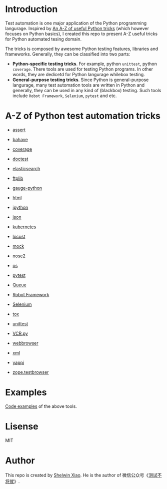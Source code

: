 # Introduction


Test automation is one major application of the Python programming langurage. Inspired by [An A-Z of useful Python tricks](https://www.freecodecamp.org/news/an-a-z-of-useful-python-tricks-b467524ee747/) (which however focuses on Python basics), I created this repo to present A-Z useful tricks for Python automated tesing domain.

The tricks is composed by awesome Python testing features, libraries and frameworks. Generally, they can be classified into two parts:

- **Python-specific testing tricks**. For example, python `unittest`, python `coverage`. There tools are used for testing Python programs. In other words, they are dedicetd for Python langurage whilebox testing.
- **General-purpose testing tricks**. Since Python is general-purpose langurage, many test automation tools are written in Python and generally, they can be used in any kind of (blackbox) testing. Such tools include `Robot Framework`, `Selenium`, `pytest` and etc.


# A-Z of Python test automation tricks

- [assert](https://www.programiz.com/python-programming/assert-statement)

- [bahave](https://behave.readthedocs.io/en/latest/)

- [coverage](https://coverage.readthedocs.io/)

- [doctest](https://docs.python.org/2/library/doctest.html)

- [elasticsearch](https://elasticsearch-py.readthedocs.io/)

- [ftplib](https://docs.python.org/3/library/ftplib.html)

- [gauge-python](https://github.com/getgauge/gauge-python)

- [html](https://docs.python.org/3/library/html.html)

- [ipython](https://ipython.org/)

- [json](https://docs.python.org/3/library/json.html)

- [kubernetes](https://github.com/kubernetes-client/python)

- [locust](https://locust.io/)

- [mock](https://docs.python.org/3/library/unittest.mock.html)

- [nose2](https://github.com/nose-devs/nose2)

- [os](https://docs.python.org/3/library/os.html)

- [pytest](https://docs.pytest.org/en/latest/)

- [Queue](https://docs.python.org/3/library/queue.html)

- [Robot Framework](https://robotframework.org/)

- [Selenium](https://selenium-python.readthedocs.io/)

- [tox](https://tox.readthedocs.io/)

- [unittest](https://docs.python.org/3/library/unittest.html)

- [VCR.py](https://github.com/kevin1024/vcrpy)

- [webbrowser](https://docs.python.org/2/library/webbrowser.html)

- [xml](https://docs.python.org/2/library/xml.etree.elementtree.html)

- [yappi](https://github.com/sumerc/yappi)

- [zope.testbrowser](https://pypi.org/project/zope.testbrowser/)

# Examples

[Code examples](./examples) of the above tools.

# Lisense
MIT

# Author
This repo is created by [Shelwin Xiao](https://slxiao.github.io/). He is the author of 微信公众号《[测试不将就](https://slxiao.github.io/img/wechat-public.png)》.

